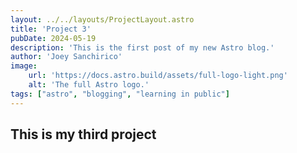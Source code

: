 ```yaml
--- 
layout: ../../layouts/ProjectLayout.astro
title: 'Project 3'
pubDate: 2024-05-19
description: 'This is the first post of my new Astro blog.'
author: 'Joey Sanchirico'
image:
    url: 'https://docs.astro.build/assets/full-logo-light.png'
    alt: 'The full Astro logo.'
tags: ["astro", "blogging", "learning in public"]
---
```


## This is my third project 